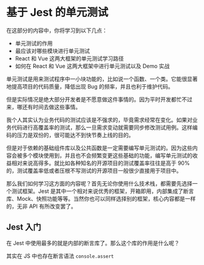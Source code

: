 # 基于 Jest 的单元测试

在这部分的内容中，你将学习到以下几点：

- 单元测试的作用
- 最应该对哪些模块进行单元测试
- React 和 Vue 这两大框架的单元测试学习路径
- 如何在 React 和 Vue 这两大框架中进行单元测试以及 Demo 实战

单元测试是用来测试程序中一小块功能的，比如说一个函数、一个类。它能很显著地提高项目的代码质量，降低出现 Bug 的频率，并且也利于维护代码。

但是实际情况是绝大部分开发者是不愿意做这件事情的。因为平时开发都忙不过来，哪还有时间去做这些事情。

我个人其实认为业务代码的测试应该是不强求的，毕竟需求经常在变化。如果对业务代码进行高覆盖率的测试，那么一旦需求变动就需要同步修改测试用例。这样编码的压力是双份的，很可能达不到快节奏上线的目的。

但是对于依赖的基础组件库以及公共函数是一定需要编写单元测试的。因为这些内容会被多个模块使用到，并且也不会频繁变更这些基础的功能，编写单元测试的收益相对来说高得多。就比如各种知名的开源项目的测试覆盖率往往是高于 90% 的，测试覆盖率低或者压根不写测试的开源项目一般很少直接用于项目中。

那么我们如何学习这方面的内容呢？首先无论你使用什么技术栈，都需要先选择一个测试框架。Jest 是其中一个相对来说优秀的框架，开箱即用，内部集成了断言库、Mock、快照功能等等。当然你也可以同样选择别的框架，核心内容都是一样的，无非 API 有所改变罢了。

## Jest 入门

在 Jest 中使用最多的就是内部的断言库了。那么这个库的作用是什么呢？

其实在 JS 中也存在断言语法 `console.assert`
